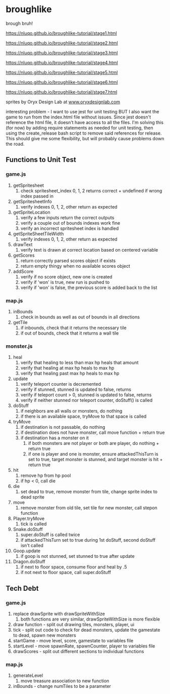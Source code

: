 # broughlike

brough bruh!

https://nluqo.github.io/broughlike-tutorial/stage1.html

https://nluqo.github.io/broughlike-tutorial/stage2.html

https://nluqo.github.io/broughlike-tutorial/stage3.html

https://nluqo.github.io/broughlike-tutorial/stage4.html

https://nluqo.github.io/broughlike-tutorial/stage5.html

https://nluqo.github.io/broughlike-tutorial/stage6.html

https://nluqo.github.io/broughlike-tutorial/stage7.html

sprites by Oryx Design Lab at www.oryxdesignlab.com

interesting problem - I want to use jest for unit testing BUT I also want
the game to run from the index.html file without issues. Since jest doesn't
reference the html file, it doesn't have access to all the files.
I'm solving this (for now) by adding require statements as needed for unit testing, then using the create_release bash script to remove said references for release. This should give me some flexibility, but will probably cause problems down the road.

## Functions to Unit Test

### game.js

1. getSpritesheet
    1. check spritesheet_index 0, 1, 2 returns correct + undefined if wrong index passed in
2. getSpritesheetInfo
    1. verify indexes 0, 1, 2, other return as expected
3. getSpriteLocation
    1. verify a few inputs return the correct outputs
    2. verify a couple out of bounds indexes work fine
    3. verify an incorrect spritesheet index is handled
4. getSpriteSheetTileWidth
    1. verify indexes 0, 1, 2, other return as expected
5. drawText
    1. verify text is drawn at correct location based on centered variable
6. getScores
    1. return correctly parsed scores object if exists
    2. return empty thingy when no available scores object
7. addScore
    1. verify if no score object, new one is created
    2. verify if 'won' is true, new run is pushed to
    3. verify if 'won' is false, the previous score is added back to the list

### map.js

1. inBounds
    1. check in bounds as well as out of bounds in all directions
2. getTile
    1. if inbounds, check that it returns the necessary tile
    2. if out of bounds, check that it returns a wall tile

### monster.js

1. heal
    1. verify that healing to less than max hp heals that amount
    2. verify that healing at max hp heals to max hp
    3. verify that healing past max hp heals to max hp
2. update
    1. verify teleport counter is decremented
    2. verify if stunned, stunned is updated to false, returns
    3. verify if teleport count > 0, stunned is updated to false, returns
    4. verify if neither stunned nor teleport counter, doStuff() is called
3. doStuff
    1. if neighbors are all walls or monsters, do nothing
    2. if there is an available space, tryMove to that space is called
4. tryMove
    1. if destination is not passable, do nothing
    2. if destination does not have monster, call move function + return true
    3. if destination has a monster on it
        1. if both monsters are not player or both are player, do nothing + return true
        2. if one is player and one is monster, ensure attackedThisTurn is set to true, target monster is stunned, and target monster is hit + return true
5. hit
    1. remove hp from hp pool
    2. if hp < 0, call die
6. die
    1. set dead to true, remove monster from tile, change sprite index to dead sprite
7. move
    1. remove monster from old tile, set tile for new monster, call stepon function
8. Player.tryMove
    1. tick is called
9. Snake.doStuff
    1. super.doStuff is called twice
    2. if attackedThisTurn set to true during 1st doStuff, second doStuff isn't called
10. Goop.update
    1. if goop is not stunned, set stunned to true after update
11. Dragon.doStuff
    1. if next to floor space, consume floor and heal by .5
    2. if not next to floor space, call super.doStuff

## Tech Debt

### game.js

1. replace drawSprite with drawSpriteWithSize
    1. both functions are very similar, drawSpriteWithSize is more flexible
2. draw function - split out drawing tiles, monsters, player, ui
3. tick - split out code to check for dead monsters, update the gamestate to dead, spawn new monsters
4. startGame - move level, score, gamestate to variables file
5. startLevel - move spawnRate, spawnCounter, player to variables file
6. drawScores - split out different sections to individual functions

### map.js

1. generateLevel
    1. move treasure association to new function
2. inBounds - change numTiles to be a parameter